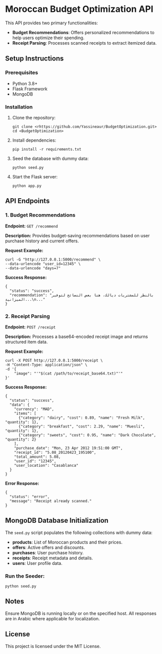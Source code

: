 <!DOCTYPE html>
<html lang="en">
<head>
    <meta charset="UTF-8">
    <meta name="viewport" content="width=device-width, initial-scale=1.0">
   
</head>
<body>

<h1>Moroccan Budget Optimization API</h1>
<p>This API provides two primary functionalities:</p>
<ul>
    <li><strong>Budget Recommendations</strong>: Offers personalized recommendations to help users optimize their spending.</li>
    <li><strong>Receipt Parsing</strong>: Processes scanned receipts to extract itemized data.</li>
</ul>

<h2>Setup Instructions</h2>
<h3>Prerequisites</h3>
<ul>
    <li>Python 3.8+</li>
    <li>Flask Framework</li>
    <li>MongoDB</li>
</ul>

<h3>Installation</h3>
<ol>
    <li>Clone the repository:
        <pre><code>git clone &lt;rhttps://github.com/Yassineaur/BudgetOptimization.git&gt;
cd &lt;BudgetOptimization&gt;</code></pre>
    </li>
    <li>Install dependencies:
        <pre><code>pip install -r requirements.txt</code></pre>
    </li>
    <li>Seed the database with dummy data:
        <pre><code>python seed.py</code></pre>
    </li>
    <li>Start the Flask server:
        <pre><code>python app.py</code></pre>
    </li>
</ol>

<h2>API Endpoints</h2>

<h3>1. Budget Recommendations</h3>
<p><strong>Endpoint:</strong> <code>GET /recommend</code></p>
<p><strong>Description:</strong> Provides budget-saving recommendations based on user purchase history and current offers.</p>

<p><strong>Request Example:</strong></p>
<pre><code>curl -G "http://127.0.0.1:5000/recommend" \
--data-urlencode "user_id=12345" \
--data-urlencode "days=7"</code></pre>

<p><strong>Success Response:</strong></p>
<pre class="success"><code>{
  "status": "success",
  "recommendation": "بالنظر للمشتريات ديالك، هنا بعض النصائح لتوفير الميزانية...\n..."
}</code></pre>

<h3>2. Receipt Parsing</h3>
<p><strong>Endpoint:</strong> <code>POST /receipt</code></p>
<p><strong>Description:</strong> Processes a base64-encoded receipt image and returns structured item data.</p>

<p><strong>Request Example:</strong></p>
<pre><code>curl -X POST http://127.0.0.1:5000/receipt \
-H "Content-Type: application/json" \
-d '{
    "image": "'"$(cat /path/to/receipt_base64.txt)"'"
}'</code></pre>

<p><strong>Success Response:</strong></p>
<pre class="success"><code>{
  "status": "success",
  "data": {
    "currency": "MAD",
    "items": [
      {"category": "dairy", "cost": 0.89, "name": "Fresh Milk", "quantity": 1},
      {"category": "breakfast", "cost": 2.29, "name": "Muesli", "quantity": 1},
      {"category": "sweets", "cost": 0.95, "name": "Dark Chocolate", "quantity": 2}
    ],
    "purchase_date": "Mon, 23 Apr 2012 19:51:00 GMT",
    "receipt_id": "5.08_20120423_195100",
    "total_amount": 5.08,
    "user_id": "12345",
    "user_location": "Casablanca"
  }
}</code></pre>

<p><strong>Error Response:</strong></p>
<pre class="error"><code>{
  "status": "error",
  "message": "Receipt already scanned."
}</code></pre>

<h2>MongoDB Database Initialization</h2>
<p>The <code>seed.py</code> script populates the following collections with dummy data:</p>
<ul>
    <li><strong>products</strong>: List of Moroccan products and their prices.</li>
    <li><strong>offers</strong>: Active offers and discounts.</li>
    <li><strong>purchases</strong>: User purchase history.</li>
    <li><strong>receipts</strong>: Receipt metadata and details.</li>
    <li><strong>users</strong>: User profile data.</li>
</ul>

<h3>Run the Seeder:</h3>
<pre><code>python seed.py</code></pre>

<h2>Notes</h2>
<p>Ensure MongoDB is running locally or on the specified host. All responses are in Arabic where applicable for localization.</p>

<h2>License</h2>
<p>This project is licensed under the MIT License.</p>

</body>
</html>
